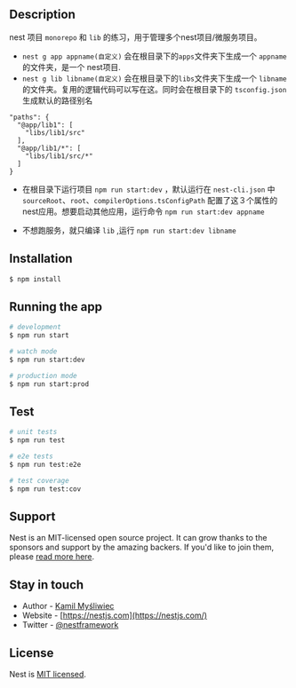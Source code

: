 ## Description

nest 项目 `monorepo` 和 `lib` 的练习，用于管理多个nest项目/微服务项目。
- `nest g app appname(自定义)` 会在根目录下的`apps`文件夹下生成一个 `appname` 的文件夹，是一个 nest项目.
- `nest g lib libname(自定义)` 会在根目录下的`libs`文件夹下生成一个 `libname` 的文件夹。复用的逻辑代码可以写在这。同时会在根目录下的 `tsconfig.json`生成默认的路径别名
```
"paths": {
  "@app/lib1": [
    "libs/lib1/src"
  ],
  "@app/lib1/*": [
    "libs/lib1/src/*"
  ]
}
```
- 在根目录下运行项目 `npm run start:dev` ，默认运行在 `nest-cli.json` 中 `sourceRoot`、`root`、`compilerOptions.tsConfigPath` 配置了这３个属性的 nest应用。想要启动其他应用，运行命令 `npm run start:dev appname`

- 不想跑服务，就只编译 `lib` ,运行 `npm run start:dev libname`

## Installation

```bash
$ npm install
```

## Running the app

```bash
# development
$ npm run start

# watch mode
$ npm run start:dev

# production mode
$ npm run start:prod
```

## Test

```bash
# unit tests
$ npm run test

# e2e tests
$ npm run test:e2e

# test coverage
$ npm run test:cov
```

## Support

Nest is an MIT-licensed open source project. It can grow thanks to the sponsors and support by the amazing backers. If you'd like to join them, please [read more here](https://docs.nestjs.com/support).

## Stay in touch

- Author - [Kamil Myśliwiec](https://kamilmysliwiec.com)
- Website - [https://nestjs.com](https://nestjs.com/)
- Twitter - [@nestframework](https://twitter.com/nestframework)

## License

Nest is [MIT licensed](LICENSE).
